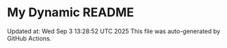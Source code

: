 # My Dynamic README
Updated at: Wed Sep  3 13:28:52 UTC 2025
This file was auto-generated by GitHub Actions.

